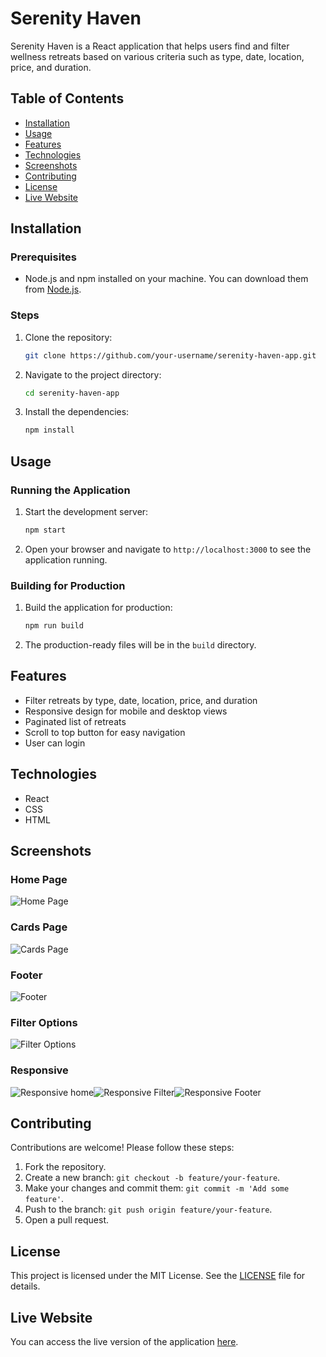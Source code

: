 # Serenity Haven

Serenity Haven is a React application that helps users find and filter wellness retreats based on various criteria such as type, date, location, price, and duration.

## Table of Contents

- [Installation](#installation)
- [Usage](#usage)
- [Features](#features)
- [Technologies](#technologies)
- [Screenshots](#screenshots)
- [Contributing](#contributing)
- [License](#license)
- [Live Website](#live-website)

## Installation

### Prerequisites

- Node.js and npm installed on your machine. You can download them from [Node.js](https://nodejs.org/).

### Steps

1. Clone the repository:
   ```sh
   git clone https://github.com/your-username/serenity-haven-app.git
   ```

2. Navigate to the project directory:
   ```sh
   cd serenity-haven-app
   ```

3. Install the dependencies:
   ```sh
   npm install
   ```

## Usage

### Running the Application

1. Start the development server:
   ```sh
   npm start
   ```

2. Open your browser and navigate to `http://localhost:3000` to see the application running.

### Building for Production

1. Build the application for production:
   ```sh
   npm run build
   ```

2. The production-ready files will be in the `build` directory.

## Features

- Filter retreats by type, date, location, price, and duration
- Responsive design for mobile and desktop views
- Paginated list of retreats
- Scroll to top button for easy navigation
- User can login

## Technologies

- React
- CSS
- HTML

## Screenshots

### Home Page
![Home Page](Screenshots/S1.png)

### Cards Page
![Cards Page](Screenshots/S2.png)

### Footer
![Footer](Screenshots/S3.png)

### Filter Options
![Filter Options](Screenshots/S4.png)

### Responsive
![Responsive home](Screenshots/S5.png)![Responsive Filter](Screenshots/S6.png)![Responsive Footer](Screenshots/S7.png)

## Contributing

Contributions are welcome! Please follow these steps:

1. Fork the repository.
2. Create a new branch: `git checkout -b feature/your-feature`.
3. Make your changes and commit them: `git commit -m 'Add some feature'`.
4. Push to the branch: `git push origin feature/your-feature`.
5. Open a pull request.

## License

This project is licensed under the MIT License. See the [LICENSE](license) file for details.

## Live Website

You can access the live version of the application [here](https://jainrishi23.github.io/Rishabh_shoonya_assignment/).
